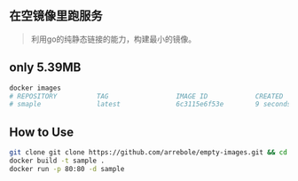 ## 在空镜像里跑服务
> 利用go的纯静态链接的能力，构建最小的镜像。

## only 5.39MB
```bash
docker images
# REPOSITORY          TAG                 IMAGE ID            CREATED              SIZE
# smaple              latest              6c3115e6f53e        9 seconds ago        5.39MB
```

## How to Use
```bash
git clone git clone https://github.com/arrebole/empty-images.git && cd empty-images
docker build -t sample .
docker run -p 80:80 -d sample 
```
